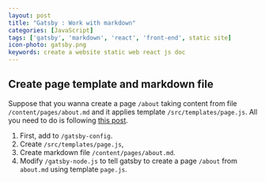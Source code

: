 ```yaml
---
layout: post
title: "Gatsby : Work with markdown"
categories: [JavaScript]
tags: ['gatsby', 'markdown', 'react', 'front-end', static site]
icon-photo: gatsby.png
keywords: create a website static web react js doc
---
```


## Create page template and markdown file

Suppose that you wanna create a page `/about` taking content from file `/content/pages/about.md` and it applies template `/src/templates/page.js`. All you need to do is following [this post](https://www.gatsbyjs.org/docs/adding-markdown-pages/).

1. First, add to `/gatsby-config`.
2. Create `/src/templates/page.js`,
2. Create markdown file `/content/pages/about.md`.
3. Modify `/gatsby-node.js` to tell gatsby to create a page `/about` from `about.md` using template `page.js`.
